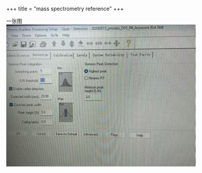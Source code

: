 +++
title = "mass spectrometry reference"
+++

一张图
![alt text](ms-method-ref/微信图片_20241222015147.jpg)